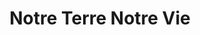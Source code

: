 ---
title: "Notre Terre Notre Vie"
url: /la-rochelle/notre-terre-notre-vie/
shop: Raumausstattung
---